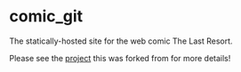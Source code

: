 # comic_git

The statically-hosted site for the web comic The Last Resort.

Please see the [project](https://github.com/ryanvilbrandt/comic_git) this was forked from for more details!
